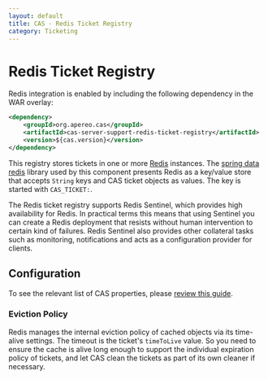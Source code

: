 ```yaml
---
layout: default
title: CAS - Redis Ticket Registry
category: Ticketing
---
```


# Redis Ticket Registry

Redis integration is enabled by including the following dependency in the WAR overlay:

```xml
<dependency>
    <groupId>org.apereo.cas</groupId>
    <artifactId>cas-server-support-redis-ticket-registry</artifactId>
    <version>${cas.version}</version>
</dependency>
```

This registry stores tickets in one or more [Redis](http://redis.io/) instances. The [spring data redis](http://projects.spring.io/spring-data-redis/) library used by this component presents Redis as a key/value store that accepts `String` keys and CAS ticket objects as values. The key is started with `CAS_TICKET:`.

The Redis ticket registry supports Redis Sentinel, which provides high availability for Redis. In practical terms this means that using Sentinel you can create a Redis deployment that resists without human intervention to certain kind of failures. Redis Sentinel also provides other collateral tasks such as monitoring, notifications and acts as a configuration provider for clients.

## Configuration

To see the relevant list of CAS properties, please [review this guide](../configuration/Configuration-Properties.html#redis-ticket-registry).

### Eviction Policy

Redis manages the internal eviction policy of cached objects via its time-alive settings. The timeout is the ticket's `timeToLive` value. So you need to ensure the cache is alive long enough to support the individual expiration policy of tickets, and let CAS clean the tickets as part of its own cleaner if necessary.
